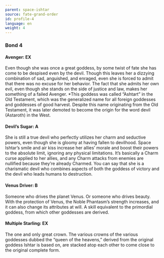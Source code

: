 ```yaml
---
parent: space-ishtar
source: fate-grand-order
id: profile-4
language: en
weight: 4
---
```


### Bond 4

#### Avenger: EX

Even though she was once a great goddess, by some twist of fate she has come to be despised even by the devil. Though this leaves her a dizzying combination of sad, anguished, and enraged, even she is forced to admit that there was no excuse for her behavior. The fact that she admits her own evil, even though she stands on the side of justice and law, makes her something of a failed Avenger.
*This goddess was called “Ashtart” in the Old Testament, which was the generalized name for all foreign goddesses and goddesses of good harvest. Despite this name originating from the Old Testament, it was later demoted to become the origin for the word devil (Astaroth) in the West.

#### Devil’s Sugar: A

She is still a true devil who perfectly utilizes her charm and seductive powers, even though she is gloomy at having fallen to devilhood. Space Ishtar’s smile and air kiss increase her allies’ morale and boost their powers to the absolute limit, ignoring any physical limitations. It’s basically a Charm curse applied to her allies, and any Charm attacks from enemies are nullified because they’re already Charmed.
You can say that she is a charismatic devil who combines aspects of both the goddess of victory and the devil who leads humans to destruction.

#### Venus Driver: B

Someone who drives the planet Venus. Or someone who drives beauty.
With the protection of Venus, the Noble Phantasm’s strength increases, and it can also change its attributes at will. A skill equivalent to the primordial goddess, from which other goddesses are derived.

#### Multiple Starling: EX

The one and only great crown.
The various crowns of the various goddesses dubbed the “queen of the heavens,” derived from the original goddess Ishtar is based on, are stacked atop each other to come close to the original complete form.
